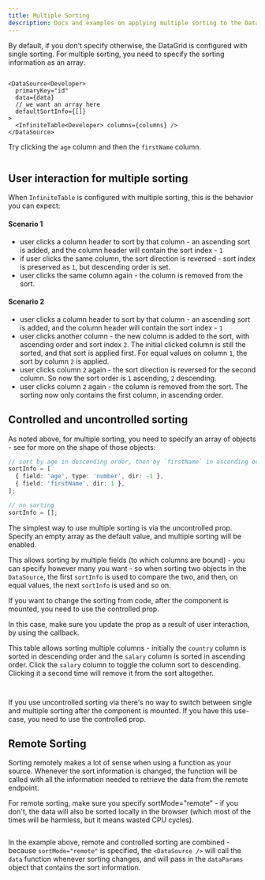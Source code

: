 ```yaml
---
title: Multiple Sorting
description: Docs and examples on applying multiple sorting to the DataSource for Infinite Table DataGrid
---
```


By default, if you don't specify otherwise, the DataGrid is configured with single sorting. For multiple sorting, you need to specify the sorting information as an array:

```tsx

<DataSource<Developer>
  primaryKey="id"
  data={data}
  // we want an array here
  defaultSortInfo={[]}
>
  <InfiniteTable<Developer> columns={columns} />
</DataSource>
```


<Sandpack title="Configuring multiple sorting with uncontrolled behavior">

<Description>

Try clicking the `age` column and then the `firstName` column.

</Description>

```ts file="local-multi-sorting-example-defaults-with-local-data.page.tsx"

```

</Sandpack>


## User interaction for multiple sorting

When `InfiniteTable` is configured with multiple sorting, this is the behavior you can expect:

#### Scenario 1

* user clicks a column header to sort by that column - an ascending sort is added, and the column header will contain the sort index - `1`
* if user clicks the same column, the sort direction is reversed - sort index is preserved as `1`, but descending order is set.
* user clicks the same column again - the column is removed from the sort.

#### Scenario 2

* user clicks a column header to sort by that column - an ascending sort is added, and the column header will contain the sort index - `1`
* user clicks another column - the new column is added to the sort, with ascending order and sort index `2`. The initial clicked column is still the sorted, and that sort is applied first. For equal values on column `1`, the sort by column `2` is applied.
* user clicks column `2` again - the sort direction is reversed for the second column. So now the sort order is `1` ascending, `2` descending.
* user clicks column `2` again - the column is removed from the sort. The sorting now only contains the first column, in ascending order.

## Controlled and uncontrolled sorting

As noted above, for multiple sorting, you need to specify an array of objects - see <TypeLink name="DataSourceSingleSortInfo" /> for more on the shape of those objects:

```ts
// sort by age in descending order, then by `firstName` in ascending order
sortInfo = [
  { field: 'age', type: 'number', dir: -1 },
  { field: 'firstName', dir: 1 },
];

// no sorting
sortInfo = [];
```

The simplest way to use multiple sorting is via the uncontrolled <DPropLink name="defaultSortInfo" /> prop. Specify an empty array as the default value, and multiple sorting will be enabled.

This allows sorting by multiple fields (to which columns are bound) - you can specify however many you want - so when sorting two objects in the `DataSource`, the first `sortInfo` is used to compare the two, and then, on equal values, the next `sortInfo` is used and so on.


<Note>

If you want to change the sorting from code, after the component is mounted, you need to use the controlled <DPropLink name="sortInfo" /> prop.

In this case, make sure you update the <DPropLink name="sortInfo" />  prop as a result of user interaction, by using the <DPropLink name="onSortInfoChange" /> callback.

</Note>


<Sandpack title="Local + uncontrolled multi-sorting example">

<Description>

This table allows sorting multiple columns - initially the `country` column is sorted in descending order and the `salary` column is sorted in ascending order. Click the `salary` column to toggle the column sort to descending. Clicking it a second time will remove it from the sort altogether.

</Description>

```ts file="local-uncontrolled-multi-sorting-example-with-remote-data.page.tsx"

```
</Sandpack>

<Sandpack title="Remote + uncontrolled multi-sorting example">

```ts file="remote-uncontrolled-multi-sorting-example.page.tsx"

```

</Sandpack>

<Note>

If you use uncontrolled sorting via <DataSourcePropLink name="defaultSortInfo" /> there's no way to switch between single and multiple sorting after the component is mounted. If you have this use-case, you need to use the controlled <DataSourcePropLink name="sortInfo" /> prop.

</Note>

## Remote Sorting

Sorting remotely makes a lot of sense when using a function as your <DataSourcePropLink name="data" /> source. Whenever the sort information is changed, the function will be called with all the information needed to retrieve the data from the remote endpoint.

<Note>

For remote sorting, make sure you specify <DataSourcePropLink name="sortMode">sortMode="remote"</DataSourcePropLink> - if you don't, the data will also be sorted locally in the browser (which most of the times will be harmless, but it means wasted CPU cycles).

</Note>

<Sandpack title="Remote + controlled multi-sorting example">

```ts file="remote-controlled-multi-sorting-example.page.tsx"

```

</Sandpack>

In the example above, remote and controlled sorting are combined - because `sortMode="remote"` is specified, the `<DataSource />` will call the `data` function whenever sorting changes, and will pass in the `dataParams` object that contains the sort information.
